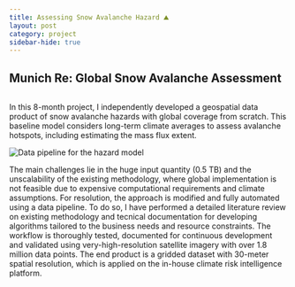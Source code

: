 ```yaml
---
title: Assessing Snow Avalanche Hazard ⛰️
layout: post
category: project
sidebar-hide: true
---
```


## Munich Re: Global Snow Avalanche Assessment


<span class="image left"><img src="{{ 'assets/images/input.jpg' | relative_url }}" alt="" /></span>

In this 8-month project, I independently developed a geospatial data product of snow avalanche hazards with global coverage from scratch. This baseline model considers long-term climate averages to assess avalanche hotspots, including estimating the mass flux extent.

<span class="image left"><img src="{{ 'assets/images/pipeline.jpg' | relative_url }}" alt="Data pipeline for the hazard model" /></span>

The main challenges lie in the huge input quantity (0.5 TB) and the unscalability of the existing methodology, where global implementation is not feasible due to expensive computational requirements and climate assumptions. For resolution, the approach is modified and fully automated using a data pipeline. To do so, I have performed a detailed literature review on existing methodology and tecnical documentation for developing algorithms tailored to the business needs and resource constraints. The workflow is thoroughly tested, documented for continuous development and validated using very-high-resolution satellite imagery with over 1.8 million data points. The end product is a gridded dataset with 30-meter spatial resolution, which is applied on the in-house climate risk intelligence platform.


<span class="image left"><img src="{{ 'assets/images/avalanche.jpg' | relative_url }}" alt="" /></span>
